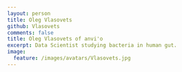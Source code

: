 ```yaml
---
layout: person
title: Oleg Vlasovets
github: Vlasovets
comments: false
title: Oleg Vlasovets of anvi'o
excerpt: Data Scientist studying bacteria in human gut.
image:
  feature: /images/avatars/Vlasovets.jpg
---
```

